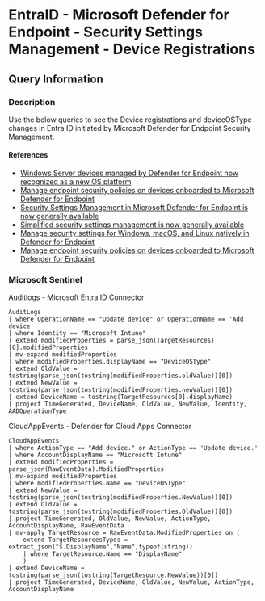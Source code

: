 # EntraID - Microsoft Defender for Endpoint - Security Settings Management - Device Registrations

## Query Information

### Description

Use the below queries to see the Device registrations and deviceOSType changes in Entra ID initiated by Microsoft Defender for Endpoint Security Management.

#### References

- [Windows Server devices managed by Defender for Endpoint now recognized as a new OS platform](https://techcommunity.microsoft.com/t5/intune-customer-success/windows-server-devices-managed-by-defender-for-endpoint-now/ba-p/3767773)
- [Manage endpoint security policies on devices onboarded to Microsoft Defender for Endpoint](https://learn.microsoft.com/en-us/mem/intune/protect/mde-security-integration)
- [Security Settings Management in Microsoft Defender for Endpoint is now generally available](https://techcommunity.microsoft.com/t5/microsoft-defender-for-endpoint/security-settings-management-in-microsoft-defender-for-endpoint/ba-p/3356970)
- [Simplified security settings management is now generally available](https://techcommunity.microsoft.com/t5/microsoft-defender-for-endpoint/simplified-security-settings-management-is-now-generally/ba-p/3975158)
- [Manage security settings for Windows, macOS, and Linux natively in Defender for Endpoint](https://techcommunity.microsoft.com/t5/microsoft-defender-for-endpoint/manage-security-settings-for-windows-macos-and-linux-natively-in/ba-p/3870617)
- [Manage endpoint security policies on devices onboarded to Microsoft Defender for Endpoint](https://learn.microsoft.com/en-us/mem/intune/protect/mde-security-integration#create-azure-ad-groups)


### Microsoft Sentinel

Auditlogs - Microsoft Entra ID Connector

```kql
AuditLogs
| where OperationName == "Update device" or OperationName == 'Add device'
| where Identity == "Microsoft Intune"
| extend modifiedProperties = parse_json(TargetResources)[0].modifiedProperties
| mv-expand modifiedProperties
| where modifiedProperties.displayName == "DeviceOSType"
| extend OldValue = tostring(parse_json(tostring(modifiedProperties.oldValue))[0])
| extend NewValue = tostring(parse_json(tostring(modifiedProperties.newValue))[0])
| extend DeviceName = tostring(TargetResources[0].displayName)
| project TimeGenerated, DeviceName, OldValue, NewValue, Identity, AADOperationType
```

CloudAppEvents - Defender for Cloud Apps Connector

```kql
CloudAppEvents
| where ActionType == "Add device." or ActionType == 'Update device.'
| where AccountDisplayName == "Microsoft Intune"
| extend modifiedProperties = parse_json(RawEventData).ModifiedProperties
| mv-expand modifiedProperties
| where modifiedProperties.Name == "DeviceOSType"
| extend NewValue = tostring(parse_json(tostring(modifiedProperties.NewValue))[0])
| extend OldValue = tostring(parse_json(tostring(modifiedProperties.OldValue))[0])
| project TimeGenerated, OldValue, NewValue, ActionType, AccountDisplayName, RawEventData
| mv-apply TargetResource = RawEventData.ModifiedProperties on (
    extend TargetResourcesTypes = extract_json("$.DisplayName","Name",typeof(string))
    | where TargetResource.Name == "DisplayName"
    )
| extend DeviceName = tostring(parse_json(tostring(TargetResource.NewValue))[0])
| project TimeGenerated, DeviceName, OldValue, NewValue, ActionType, AccountDisplayName
```
